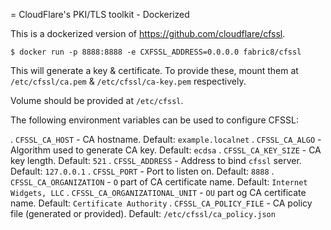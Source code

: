= CloudFlare's PKI/TLS toolkit - Dockerized

This is a dockerized version of https://github.com/cloudflare/cfssl.

```
$ docker run -p 8888:8888 -e CXFSSL_ADDRESS=0.0.0.0 fabric8/cfssl
```

This will generate a key & certificate. To provide these, mount them at
`/etc/cfssl/ca.pem` & `/etc/cfssl/ca-key.pem` respectively.

Volume should be provided at `/etc/cfssl`.

The following environment variables can be used to configure CFSSL:

. `CFSSL_CA_HOST` - CA hostname. Default: `example.localnet`
. `CFSSL_CA_ALGO` - Algorithm used to generate CA key. Default: `ecdsa`
. `CFSSL_CA_KEY_SIZE` - CA key length. Default: `521`
. `CFSSL_ADDRESS` - Address to bind `cfssl` server. Default: `127.0.0.1`
. `CFSSL_PORT` - Port to listen on. Default: `8888`
. `CFSSL_CA_ORGANIZATION` - `O` part of CA certificate name. Default: `Internet Widgets, LLC`
. `CFSSL_CA_ORGANIZATIONAL_UNIT` - `OU` part og CA certificate name. Default: `Certificate Authority`
. `CFSSL_CA_POLICY_FILE` - CA policy file (generated or provided). Default: `/etc/cfssl/ca_policy.json`
